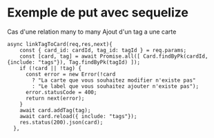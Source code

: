 # Exemple de put avec sequelize
Cas d'une relation many to many 
Ajout d'un tag a une carte
```
async linkTagToCard(req,res,next){
    const { card_id: cardId, tag_id: tagId } = req.params;
    const [card, tag] = await Promise.all([ Card.findByPk(cardId, {include: "tags"}), Tag.findByPk(tagId) ]);
    if (!card || !tag) {
      const error = new Error(!card 
        ? "La carte que vous souhaitez modifier n'existe pas" 
        : "Le label que vous souhaitez ajouter n'existe pas");
      error.statusCode = 400;
      return next(error);
    }
    await card.addTag(tag);
    await card.reload({ include: "tags"});
    res.status(200).json(card);
  },
```
